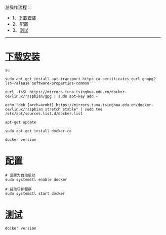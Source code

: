 总操作流程：
- 1、[下载安装](#Linux-01)
- 2、[配置](#Linux-02)
- 3、[测试](#Linux-03)

***

# <a name="Linux-01" href="#" >下载安装</a>


```shell
su

sudo apt-get install apt-transport-https ca-certificates curl gnupg2 lsb-release software-properties-common

curl -fsSL https://mirrors.tuna.tsinghua.edu.cn/docker-ce/linux/raspbian/gpg | sudo apt-key add -

echo "deb [arch=armhf] https://mirrors.tuna.tsinghua.edu.cn/docker-ce/linux/raspbian stretch stable" | sudo tee /etc/apt/sources.list.d/docker.list

apt-get update

sudo apt-get install docker-ce

docker version
```

# <a name="Linux-02" href="#" >配置</a>

```shell
# 设置为自动启动
sudo systemctl enable docker

# 启动守护程序
sudo systemctl start docker
```


# <a name="Linux-03" href="#" >测试</a>

```
docker version
```

